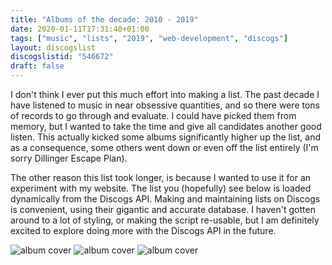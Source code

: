 ```yaml
---
title: "Albums of the decade: 2010 - 2019"
date: 2020-01-11T17:31:40+01:00
tags: ["music", "lists", "2019", "web-development", "discogs"]
layout: discogslist
discogslistid: "546672"
draft: false
---
```


I don't think I ever put this much effort into making a list. The past decade I have listened to music in near obsessive quantities, and so there were tons of records to go through and evaluate. I could have picked them from memory, but I wanted to take the time and give all candidates another good listen. This actually kicked some albums significantly higher up the list, and as a consequence, some others went down or even off the list entirely (I'm sorry Dillinger Escape Plan).

The other reason this list took longer, is because I wanted to use it for an experiment with my website. The list you (hopefully) see below is loaded dynamically from the Discogs API. Making and maintaining lists on Discogs is convenient, using their gigantic and accurate database. I haven't gotten around to a lot of styling, or making the script re-usable, but I am definitely excited to explore doing more with the Discogs API in the future.

<div class="feature-albums">
    <img class="feature-album-img" src="/img/albums/shining-blackjazz.jpg" alt="album cover"></img>
    <img class="feature-album-img" src="/img/albums/kendricklamar-topimpabutterfly.jpg" alt="album cover"></img>
    <img class="feature-album-img" src="/img/albums/fourtet-thereisloveinyou.jpg" alt="album cover"></img>
</div>